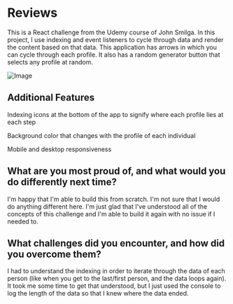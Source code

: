 <h1>Reviews</h1>

This is a React challenge from the Udemy course of John Smilga.  In this project, I use indexing and event listeners to cycle through data and render the content based on that data.  This application has arrows in which you can cycle
through each profile.  It also has a random generator button that selects any profile at random.

![Image](https://github.com/user-attachments/assets/17c43159-0a4d-4066-a9c5-a8b0fba9e837)

<h2>Additional Features</h2>

<p>Indexing icons at the bottom of the app to signify where each profile lies at each step</p>
<p>Background color that changes with the profile of each individual</p>
<p>Mobile and desktop responsiveness</p>

<h2>What are you most proud of, and what would you do differently next time?</h2>

I'm happy that I'm able to build this from scratch.  I'm not sure that I would do anything different here.  I'm just glad that I've understood all of the concepts of this challenge and I'm able to build it again with no issue if
I needed to.

<h2>What challenges did you encounter, and how did you overcome them?</h2>

I had to understand the indexing in order to iterate through the data of each person (like when you get to the last/first person, and the data loops again).  It took me some time to get that understood, but I just used the console to log the 
length of the data so that I knew where the data ended.
